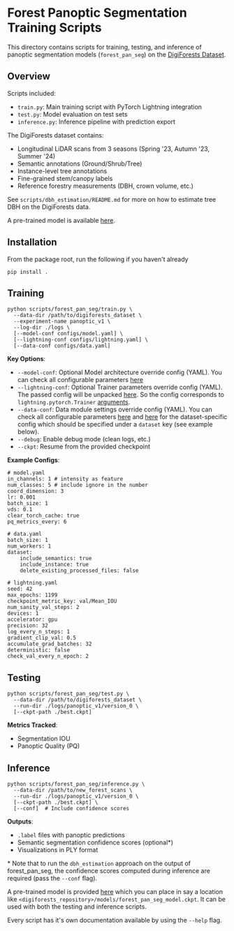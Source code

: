 # Forest Panoptic Segmentation Training Scripts

This directory contains scripts for training, testing, and inference of panoptic segmentation models (`forest_pan_seg`) on the [DigiForests Dataset](https://www.ipb.uni-bonn.de/data/digiforest-dataset/).

## Overview

Scripts included:

- `train.py`: Main training script with PyTorch Lightning integration
- `test.py`: Model evaluation on test sets
- `inference.py`: Inference pipeline with prediction export

The DigiForests dataset contains:

- Longitudinal LiDAR scans from 3 seasons (Spring '23, Autumn '23, Summer '24)
- Semantic annotations (Ground/Shrub/Tree)
- Instance-level tree annotations
- Fine-grained stem/canopy labels
- Reference forestry measurements (DBH, crown volume, etc.)

See `scripts/dbh_estimation/README.md` for more on how to estimate tree DBH on the DigiForests data.

A pre-trained model is available [here](http://ipb.uni-bonn.de/html/deeplearningmodels/malladi2025icra/forest_pan_seg_model.ckpt).

## Installation

From the package root, run the following if you haven't already

```
pip install .
```

## Training

```
python scripts/forest_pan_seg/train.py \
  --data-dir /path/to/digiforests_dataset \
  --experiment-name panoptic_v1 \
  --log-dir ./logs \
  [--model-conf configs/model.yaml] \
  [--lightning-conf configs/lightning.yaml] \
  [--data-conf configs/data.yaml]
```

**Key Options**:

- `--model-conf`: Optional Model architecture override config (YAML). You can check all configurable parameters [here](https://github.com/PRBonn/digiforests/blob/8f82fa97c9f1bf2808ab4399191ae084b72a3327/src/forest_pan_seg/minkowski_unet_panoptic.py#L48)
- `--lightning-conf`: Optional Trainer parameters override config (YAML). The passed config will be unpacked [here](https://github.com/PRBonn/digiforests/blob/8f82fa97c9f1bf2808ab4399191ae084b72a3327/scripts/forest_pan_seg/train.py#L136). So the config corresponds to `lightning.pytorch.Trainer` [arguments](https://lightning.ai/docs/pytorch/stable/api/lightning.pytorch.trainer.trainer.Trainer.html#lightning.pytorch.trainer.trainer.Trainer).
- `--data-conf`: Data module settings override config (YAML). You can check all configurable parameters [here](https://github.com/PRBonn/digiforests/blob/8f82fa97c9f1bf2808ab4399191ae084b72a3327/src/digiforests_dataloader/data_module/digiforests.py#L32) and [here](https://github.com/PRBonn/digiforests/blob/8f82fa97c9f1bf2808ab4399191ae084b72a3327/src/digiforests_dataloader/dataset/digiforests.py#L139) for the dataset-specific config which should be specified under a `dataset` key (see example below).
- `--debug`: Enable debug mode (clean logs, etc.)
- `--ckpt`: Resume from the provided checkpoint

**Example Configs**:

```
# model.yaml
in_channels: 1 # intensity as feature
num_classes: 5 # include ignore in the number
coord_dimension: 3
lr: 0.001
batch_size: 1
vds: 0.1
clear_torch_cache: true
pq_metrics_every: 6

# data.yaml
batch_size: 1
num_workers: 1
dataset:
    include_semantics: true
    include_instance: true
    delete_existing_processed_files: false

# lightning.yaml
seed: 42
max_epochs: 1199
checkpoint_metric_key: val/Mean_IOU
num_sanity_val_steps: 2
devices: 1
accelerator: gpu
precision: 32
log_every_n_steps: 1
gradient_clip_val: 0.5
accumulate_grad_batches: 32
deterministic: false
check_val_every_n_epoch: 2
```

## Testing

```
python scripts/forest_pan_seg/test.py \
  --data-dir /path/to/digiforests_dataset \
  --run-dir ./logs/panoptic_v1/version_0 \
  [--ckpt-path ./best.ckpt]
```

**Metrics Tracked**:

- Segmentation IOU
- Panoptic Quality (PQ)

## Inference

```
python scripts/forest_pan_seg/inference.py \
  --data-dir /path/to/new_forest_scans \
  --run-dir ./logs/panoptic_v1/version_0 \
  [--ckpt-path ./best.ckpt] \
  [--conf]  # Include confidence scores
```

**Outputs**:

- `.label` files with panoptic predictions
- Semantic segmentation confidence scores (optional\*)
- Visualizations in PLY format

\* Note that to run the `dbh_estimation` approach on the output of forest_pan_seg, the confidence scores computed during inference are required (pass the `--conf` flag).

A pre-trained model is provided [here](http://ipb.uni-bonn.de/html/deeplearningmodels/malladi2025icra/forest_pan_seg_model.ckpt) which you can place in say a location like `<digiforests_repository>/models/forest_pan_seg_model.ckpt`. It can be used with both the testing and inference scripts.

Every script has it's own documentation available by using the `--help` flag.
